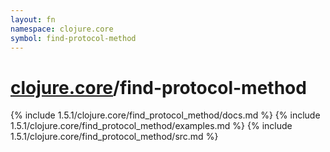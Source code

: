 ```yaml
---
layout: fn
namespace: clojure.core
symbol: find-protocol-method
---
```


# [clojure.core](../)/find-protocol-method

{% include 1.5.1/clojure.core/find_protocol_method/docs.md %}
{% include 1.5.1/clojure.core/find_protocol_method/examples.md %}
{% include 1.5.1/clojure.core/find_protocol_method/src.md %}

